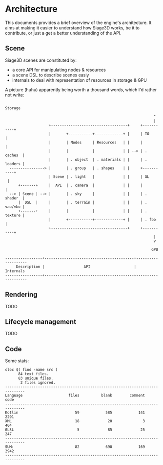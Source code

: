 # Architecture

This documents provides a brief overview of the engine's architecture. It aims at making it easier to understand how Siage3D works, be it to contribute, or just a get a better understanding of the API.

## Scene

Siage3D scenes are constituted by:

* a core API for manipulating nodes & resources
* a scene DSL to describe scenes easiy
* internals to deal with representation of resources in storage & GPU

A picture (huhu) apparently being worth a thousand words, which I'd rather not write:

```
                                                                 Storage

                                                                    ^
                                                                    |
                    +-----------------------------------+     +-----------+
                    |       +-----------+-------------+ |     | IO        |
                    |       | Nodes     | Resources   | |     |           |
                    |       |           |             | | --> | . caches  |
                    |       | . object  | . materials | |     | . loaders |
  ----------------> |       | . group   | . shapes    | |     +-----------+ 
                    | Scene | . light   |             | |     | GL        |
      +-------+     |  API  | . camera  |             | |     |           |
  --> | Scene | --> |       | . sky     |             | |     | . shader  |
      |  DSL  |     |       | . terrain |             | |     | . vao/vbo |
      +-------+     |       |           |             | |     | . texture |
                    |       +-----------+-------------+ |     | . fbo     |
                    +-----------------------------------+     +-----------+
                                                                    |
                                                                    v

                                                                   GPU

-----------------+-----------------------------------------+--------------------
     Description |                  API                    |   Internals
-----------------+-----------------------------------------+--------------------
```

## Rendering

TODO

## Lifecycle management

TODO

## Code

Some stats:

```
cloc $( find -name src )
      84 text files.
      83 unique files.
       2 files ignored.
-------------------------------------------------------------------------------
Language                     files          blank        comment           code
-------------------------------------------------------------------------------
Kotlin                          59            585            141           2291
XML                             18             20              3            404
GLSL                             5             85             25            247
-------------------------------------------------------------------------------
SUM:                            82            690            169           2942
-------------------------------------------------------------------------------
```

